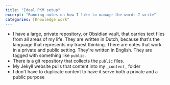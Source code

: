```yaml
---
title: "Ideal PKM setup"
excerpt: "Running notes on how I like to manage the words I write"
categories: [Knowledge work"
---
```

- I have a large, private repository, or Obsidian vault, that carries text files from all areas of my life. They are written in Dutch, because that's the language that represents my truest thinking. There are notes that work in a private and public setting. They're written in English. They are tagged with something like `public`.
- There is a git repository that collects the `public` files.
- My Jekyll website pulls that content into my `_content_` folder
- I don't have to duplicate content to have it serve both a private and a public purpose